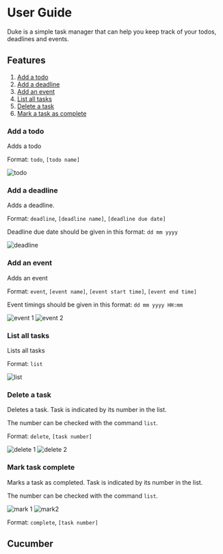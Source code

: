 # User Guide
Duke is a simple task manager that can help you keep track of your todos,
deadlines and events.

## Features 
1. [Add a todo](#add-a-todo)
2. [Add a deadline](#add-a-deadline)
3. [Add an event](#add-an-event)
4. [List all tasks](#list-all-tasks)
5. [Delete a task](#delete-a-task)
6. [Mark a task as complete](#mark-task-complete)

### Add a todo
Adds a todo

Format: `todo`, `[todo name]`

![todo](Todo.png)

### Add a deadline
Adds a deadline.

Format: `deadline`, `[deadline name]`, `[deadline due date]`

Deadline due date should be given in this format: `dd mm yyyy`

![deadline](Deadline.png)

### Add an event
Adds an event

Format: `event`, `[event name]`, `[event start time]`, `[event end time]`

Event timings should be given in this format: `dd mm yyyy HH:mm`

![event 1](Event1.png) ![event 2](Event2.png)

### List all tasks
Lists all tasks

Format: `list`

![list](List.png)

### Delete a task
Deletes a task. Task is indicated by its number in the list.

The number can be checked with the command `list`.

Format: `delete`, `[task number]`

![delete 1](Delete1.png) ![delete 2](Delete2.png)

### Mark task complete
Marks a task as completed. Task is indicated by its number in the list.

The number can be checked with the command `list`.

![mark 1](Mark1.png) ![mark2](Mark2.png)

Format: `complete`, `[task number]`

## Cucumber
